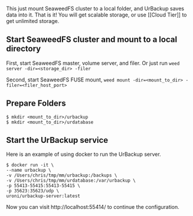 This just mount SeaweedFS cluster to a local folder, and UrBackup saves data into it. That is it! You will get scalable storage, or use [[Cloud Tier]] to get unlimited storage.

## Start SeaweedFS cluster and mount to a local directory

First, start SeaweedFS master, volume server, and filer. Or just run `weed server -dir=<storage_dir> -filer`

Second, start SeaweedFS FUSE mount, `weed mount -dir=<mount_to_dir> -filer=<filer_host_port>`

## Prepare Folders

```
$ mkdir <mount_to_dir>/urbackup
$ mkdir <mount_to_dir>/urdatabase
```
## Start the UrBackup service

Here is an example of using docker to run the UrBackup server.

```
$ docker run -it \
--name urbackup \
-v /Users/chris/tmp/mm/urbackup:/backups \
-v /Users/chris/tmp/mm/urdatabase:/var/urbackup \
-p 55413-55415:55413-55415 \
-p 35623:35623/udp \
uroni/urbackup-server:latest
```

Now you can visit http://localhost:55414/ to continue the configuration.
